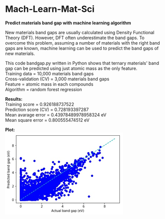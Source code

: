 # Mach-Learn-Mat-Sci
**Predict materials band gap with machine learning algorithm**

New materials band gaps are usually calculated using Density Functional Theory (DFT). However, DFT often underestimate the band gaps. To overcome this problem, assuming a number of materials with the right band gaps are known, machine learning can be used to predict the band gaps of new materials.</br>

This code bandgap.py written in Python shows that ternary materials' band gap can be predicted using just atomic mass as the only feature.</br>
Training data = 10,000 materials band gaps</br>
Cross-validation (CV) = 3,000 materials band gaps</br>
Feature = atomic mass in each compounds</br>
Algorithm = random forest regression</br>

**Results:**</br>
Training score = 0.926188737522</br>
Prediction score (CV) = 0.728193397287</br>
Mean avarage error = 0.43978489978958324 eV </br>
Mean square error = 0.800555474512 eV</br>

**Plot:**</br>
![](https://github.com/wfgoh/mach-learn-mat-sci/blob/master/bandgap_predict.jpg)
